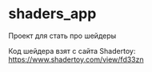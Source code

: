 # shaders_app
Проект для стать про шейдеры

Код шейдера взят с сайта Shadertoy: https://www.shadertoy.com/view/fd33zn
